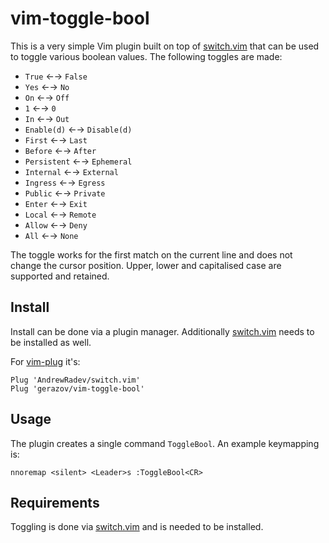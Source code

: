 # vim-toggle-bool

This is a very simple Vim plugin built on top of [switch.vim](https://github.com/AndrewRadev/switch.vim) that can be used to toggle various boolean values. The following toggles are made: 
- `True` ←→ `False`
- `Yes` ←→ `No`
- `On` ←→ `Off`
- `1` ←→ `0`
- `In` ←→ `Out`
- `Enable(d)` ←→ `Disable(d)`
- `First` ←→ `Last`
- `Before` ←→ `After`
- `Persistent` ←→ `Ephemeral`
- `Internal` ←→ `External`
- `Ingress` ←→ `Egress`
- `Public` ←→ `Private`
- `Enter` ←→ `Exit`
- `Local` ←→ `Remote`
- `Allow` ←→ `Deny`
- `All` ←→ `None`

The toggle works for the first match on the current line and does not change the cursor position. Upper, lower and capitalised case are supported and retained.

## Install

Install can be done via a plugin manager. Additionally [switch.vim](https://github.com/AndrewRadev/switch.vim) needs to be installed as well.

For [vim-plug](https://github.com/junegunn/vim-plug) it's:

```vim
Plug 'AndrewRadev/switch.vim'
Plug 'gerazov/vim-toggle-bool'
```

## Usage

The plugin creates a single command `ToggleBool`. An example keymapping is:

```vim
nnoremap <silent> <Leader>s :ToggleBool<CR>
```

## Requirements 

Toggling is done via [switch.vim](https://github.com/AndrewRadev/switch.vim) and is needed to be installed.
